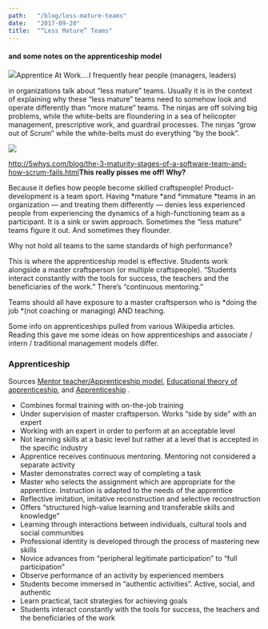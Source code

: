 ```yaml
---
path:	"/blog/less-mature-teams"
date:	"2017-09-20"
title:	"“Less Mature” Teams"
---
```


#### and some notes on the apprenticeship model

![](/images/1*Jg7i6P59zy4cJA5ChKzX1A.png)Apprentice At Work….I frequently hear people (managers, leaders)

 in organizations talk about “less mature” teams. Usually it is in the context of explaining why these “less mature” teams need to somehow look and operate differently than “more mature” teams. The ninjas are off solving big problems, while the white-belts are floundering in a sea of helicopter management, prescriptive work, and guardrail processes. The ninjas “grow out of Scrum” while the white-belts must do everything “by the book”.

![](/images/1*mQzo3W4xWS3myNWCEFwd_g.png)

<http://5whys.com/blog/the-3-maturity-stages-of-a-software-team-and-how-scrum-fails.html>**This really pisses me off! Why?**

Because it defies how people become skilled craftspeople! Product-development is a team sport. Having *mature *and *immature *teams in an organization — and treating them differently — denies less experienced people from experiencing the dynamics of a high-functioning team as a participant. It is a sink or swim approach. Sometimes the “less mature” teams figure it out. And sometimes they flounder.

Why not hold all teams to the same standards of high performance?

This is where the apprenticeship model is effective. Students work alongside a master craftsperson (or multiple craftspeople). “Students interact constantly with the tools for success, the teachers and the beneficiaries of the work.” There’s “continuous mentoring.”

Teams should all have exposure to a master craftsperson who is *doing the job *(not coaching or managing) AND teaching.

Some info on apprenticeships pulled from various Wikipedia articles. Reading this gave me some ideas on how apprenticeships and associate / intern / traditional management models differ.

### Apprenticeship

Sources [Mentor teacher/Apprenticeship model](https://en.wikibooks.org/wiki/Mentor_teacher/Apprenticeship_model), [Educational theory of apprenticeship](https://en.wikipedia.org/wiki/Educational_theory_of_apprenticeship), and [Apprenticeship](https://en.wikipedia.org/wiki/Apprenticeship) .

* Combines formal training with on-the-job training
* Under supervision of master craftsperson. Works “side by side” with an expert
* Working with an expert in order to perform at an acceptable level
* Not learning skills at a basic level but rather at a level that is accepted in the specific industry
* Apprentice receives continuous mentoring. Mentoring not considered a separate activity
* Master demonstrates correct way of completing a task
* Master who selects the assignment which are appropriate for the apprentice. Instruction is adapted to the needs of the apprentice
* Reflective imitation, imitative reconstruction and selective reconstruction
* Offers “structured high-value learning and transferable skills and knowledge”
* Learning through interactions between individuals, cultural tools and social communities
* Professional identity is developed through the process of mastering new skills
* Novice advances from “peripheral legitimate participation” to “full participation”
* Observe performance of an activity by experienced members
* Students become immersed in “authentic activities”. Active, social, and authentic
* Learn practical, tacit strategies for achieving goals
* Students interact constantly with the tools for success, the teachers and the beneficiaries of the work
